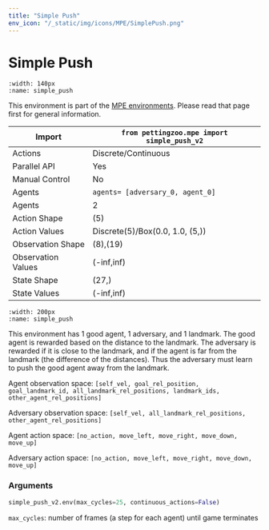 ```yaml
---
title: "Simple Push"
env_icon: "/_static/img/icons/MPE/SimplePush.png"
---
```


# Simple Push

```{figure} mpe_simple_push.gif 
:width: 140px
:name: simple_push
```

This environment is part of the <a href='..'>MPE environments</a>. Please read that page first for general information.

| Import             | `from pettingzoo.mpe import simple_push_v2` |
|--------------------|---------------------------------------------|
| Actions            | Discrete/Continuous                         |
| Parallel API       | Yes                                         |
| Manual Control     | No                                          |
| Agents             | `agents= [adversary_0, agent_0]`            |
| Agents             | 2                                           |
| Action Shape       | (5)                                         |
| Action Values      | Discrete(5)/Box(0.0, 1.0, (5,))             |
| Observation Shape  | (8),(19)                                    |
| Observation Values | (-inf,inf)                                  |
| State Shape        | (27,)                                       |
| State Values       | (-inf,inf)                                  |

```{figure} ../../_static/img/aec/mpe_simple_push_aec.svg
:width: 200px
:name: simple_push
```

This environment has 1 good agent, 1 adversary, and 1 landmark. The good agent is rewarded based on the distance to the landmark. The adversary is rewarded if it is close to the landmark, and if the agent is far from the landmark (the difference of the distances). Thus the adversary must learn to push the good agent away from the landmark.

Agent observation space: `[self_vel, goal_rel_position, goal_landmark_id, all_landmark_rel_positions, landmark_ids, other_agent_rel_positions]`

Adversary observation space: `[self_vel, all_landmark_rel_positions, other_agent_rel_positions]`

Agent action space: `[no_action, move_left, move_right, move_down, move_up]`

Adversary action space: `[no_action, move_left, move_right, move_down, move_up]`

### Arguments

``` python
simple_push_v2.env(max_cycles=25, continuous_actions=False)
```



`max_cycles`:  number of frames (a step for each agent) until game terminates
